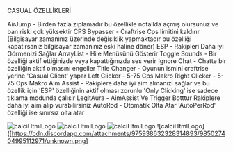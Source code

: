 CASUAL ÖZELLİKLERİ

AirJump - Birden fazla zıplamadır bu özellikle nofallda açmış olursunuz ve ban riski çok yüksektir
CPS Bypasser - Craftrise Cps limitini kaldırır (Bilgisayar zamanınız üzerinde değişiklik yapmaktadır bu özelliği kapatırsanız bilgisayar zamanınız eski haline döner)
ESP - Rakipleri Daha iyi Görmenizi Sağlar
ArrayList - Hile Menüsünü Gösterir
Toggle Sounds - Bir özelliği aktif ettiğinizde veya kapattığınızda ses verir
Ignore Chat - Chatte bir özelliğin aktif olmasını engeller
Title Changer - Oyunun ismini craftrise yerine 'Casual Client' yapar
Left Clicker - 5-75 Cps Makro
Right Clicker - 5-75 Cps Makro
Aim Assist - Rakiplere daha iyi aim almanızı sağlar ve bu özellik için 'ESP' özelliğinin aktif olması zorunlu 'Only Clicking' ise sadece tıklama modunda çalışır
LegitAura - AimAssist Ve Trigger Botttur Rakiplere daha iyi aim alıp vurabilirsiniz
AutoRod - Otomatik Olta Atar 'AutoPerRod' özelliği ise sınırsız olta atar

![calciHtmlLogo](https://cdn.discordapp.com/attachments/975938632328314893/985024432416362556/unknown.png)
![calciHtmlLogo](https://cdn.discordapp.com/attachments/975938632328314893/985024535680127006/unknown.png)
![calciHtmlLogo](https://cdn.discordapp.com/attachments/975938632328314893/985024227306516480/unknown.png) ![calciHtmlLogo]([https://cdn.discordapp.com/attachments/975938632328314893/985027404995112971/unknown.png]


